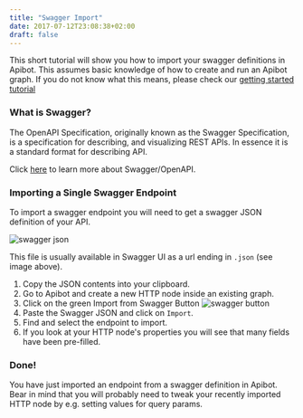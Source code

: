 ```yaml
---
title: "Swagger Import"
date: 2017-07-12T23:08:38+02:00
draft: false
---
```



This short tutorial will show you how to import your swagger definitions in Apibot. This assumes
basic knowledge of how to create and run an Apibot graph. If you do not know what this means, please
check our [getting started tutorial](../getting-started")

### What is Swagger?

The OpenAPI Specification, originally known as the Swagger Specification, is a 
specification for describing,  and visualizing REST APIs. In essence it is a standard format for 
describing API.

Click [here](https://en.wikipedia.org/wiki/OpenAPI_Specification) to learn more about Swagger/OpenAPI.

### Importing a Single Swagger Endpoint

To import a swagger endpoint you will need to get a swagger JSON definition of your
API.

![swagger json](swagger-json.png)

This file is usually available in Swagger UI as a url ending in `.json` (see image above). 

1. Copy the JSON contents into your clipboard.
1. Go to Apibot and create a new HTTP node inside an existing graph.
1. Click on the green Import from Swagger Button
    ![swagger button](swagger-button.png)
1. Paste the Swagger JSON and click on `Import`.
1. Find and select the endpoint to import.
1. If you look at your HTTP node's properties you will see that many fields have been pre-filled.

### Done!

You have just imported an endpoint from a swagger definition in Apibot. Bear in mind that you will
probably need to tweak your recently imported HTTP node by e.g. setting values for query params.
